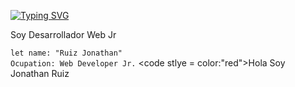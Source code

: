 [![Typing SVG](https://readme-typing-svg.herokuapp.com?color=%2336BCF7&lines=Bienvenidos+a+mi+Github)](https://git.io/typing-svg)

Soy Desarrollador Web Jr 

`let name: "Ruiz Jonathan"` <br> 
 `Ocupation: Web Developer Jr.`
 <code stlye = color:"red">Hola Soy Jonathan Ruiz <code/>

<!--
**Joniruiz/JoniRuiz** is a ✨ _special_ ✨ repository because its `README.md` (this file) appears on your GitHub profile.

Here are some ideas to get you started:

- 🔭 I’m currently working on ...
- 🌱 I’m currently learning ...
- 👯 I’m looking to collaborate on ...
- 🤔 I’m looking for help with ...
- 💬 Ask me about ...
- 📫 How to reach me: ...
- 😄 Pronouns: ...
- ⚡ Fun fact: ...
-->

